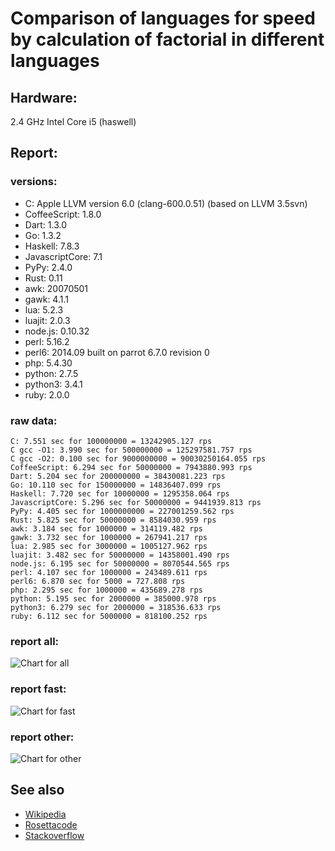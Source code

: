 Comparison of languages for speed by calculation of factorial in different languages
====================================================================================

Hardware:
---------
2.4 GHz Intel Core i5 (haswell)

Report:
-------
### versions:

  * C: Apple LLVM version 6.0 (clang-600.0.51) (based on LLVM 3.5svn)
  * CoffeeScript: 1.8.0
  * Dart: 1.3.0
  * Go: 1.3.2
  * Haskell: 7.8.3
  * JavascriptCore: 7.1
  * PyPy: 2.4.0
  * Rust: 0.11
  * awk: 20070501
  * gawk: 4.1.1
  * lua: 5.2.3
  * luajit: 2.0.3
  * node.js: 0.10.32
  * perl: 5.16.2
  * perl6: 2014.09 built on parrot 6.7.0 revision 0
  * php: 5.4.30
  * python: 2.7.5
  * python3: 3.4.1
  * ruby: 2.0.0


### raw data:

    C: 7.551 sec for 100000000 = 13242905.127 rps
    C gcc -O1: 3.990 sec for 500000000 = 125297581.757 rps
    C gcc -O2: 0.100 sec for 9000000000 = 90030250164.055 rps
    CoffeeScript: 6.294 sec for 50000000 = 7943880.993 rps
    Dart: 5.204 sec for 200000000 = 38430081.223 rps
    Go: 10.110 sec for 150000000 = 14836407.099 rps
    Haskell: 7.720 sec for 10000000 = 1295358.064 rps
    JavascriptCore: 5.296 sec for 50000000 = 9441939.813 rps
    PyPy: 4.405 sec for 1000000000 = 227001259.562 rps
    Rust: 5.825 sec for 50000000 = 8584030.959 rps
    awk: 3.184 sec for 1000000 = 314119.482 rps
    gawk: 3.732 sec for 1000000 = 267941.217 rps
    lua: 2.985 sec for 3000000 = 1005127.962 rps
    luajit: 3.482 sec for 50000000 = 14358001.490 rps
    node.js: 6.195 sec for 50000000 = 8070544.565 rps
    perl: 4.107 sec for 1000000 = 243489.611 rps
    perl6: 6.870 sec for 5000 = 727.808 rps
    php: 2.295 sec for 1000000 = 435689.278 rps
    python: 5.195 sec for 2000000 = 385000.978 rps
    python3: 6.279 sec for 2000000 = 318536.633 rps
    ruby: 6.112 sec for 5000000 = 818100.252 rps


### report all:

![Chart for all](https://chart.googleapis.com/chart?cht=bhs&chs=700x385&chd=t%3A125297581%2C38430081%2C14836407%2C14358001%2C13242905%2C9441939%2C8584030%2C8070544%2C7943880%2C1295358%2C1005127%2C818100%2C435689%2C385000%2C318536%2C314119%2C267941%2C243489&chco=4d89f9&chbh=15&chds=0,125297581.756672&chxt=x,y,r&chxl=1%3A%7Cperl%7Cgawk%7Cawk%7Cpython3%7Cpython%7Cphp%7Cruby%7Clua%7CHaskell%7CCoffeeScript%7Cnode.js%7CRust%7CJavascriptCore%7CC%7Cluajit%7CGo%7CDart%7CC%20gcc%20-O1%7C2%3A%7C243489%20rps%7C267941%20rps%7C314119%20rps%7C318536%20rps%7C385000%20rps%7C435689%20rps%7C818100%20rps%7C1005127%20rps%7C1295358%20rps%7C7943880%20rps%7C8070544%20rps%7C8584030%20rps%7C9441939%20rps%7C13242905%20rps%7C14358001%20rps%7C14836407%20rps%7C38430081%20rps%7C125297581%20rps%7C0%3A%7C0%20%25%7C10%20%25%7C20%20%25%7C30%20%25%7C40%20%25%7C50%20%25%7C60%20%25%7C70%20%25%7C80%20%25%7C90%20%25%7C100%20%25)

### report fast:

![Chart for fast](https://chart.googleapis.com/chart?cht=bhs&chs=700x205&chd=t%3A125297581%2C38430081%2C14836407%2C14358001%2C13242905%2C9441939%2C8584030%2C8070544%2C7943880&chco=4d89f9&chbh=15&chds=0,125297581.756672&chxt=x,y,r&chxl=1%3A%7CCoffeeScript%7Cnode.js%7CRust%7CJavascriptCore%7CC%7Cluajit%7CGo%7CDart%7CC%20gcc%20-O1%7C2%3A%7C7943880%20rps%7C8070544%20rps%7C8584030%20rps%7C9441939%20rps%7C13242905%20rps%7C14358001%20rps%7C14836407%20rps%7C38430081%20rps%7C125297581%20rps%7C0%3A%7C0%20%25%7C10%20%25%7C20%20%25%7C30%20%25%7C40%20%25%7C50%20%25%7C60%20%25%7C70%20%25%7C80%20%25%7C90%20%25%7C100%20%25)

### report other:

![Chart for other](https://chart.googleapis.com/chart?cht=bhs&chs=700x205&chd=t%3A1295358%2C1005127%2C818100%2C435689%2C385000%2C318536%2C314119%2C267941%2C243489&chco=4d89f9&chbh=15&chds=0,1295358.06365317&chxt=x,y,r&chxl=1%3A%7Cperl%7Cgawk%7Cawk%7Cpython3%7Cpython%7Cphp%7Cruby%7Clua%7CHaskell%7C2%3A%7C243489%20rps%7C267941%20rps%7C314119%20rps%7C318536%20rps%7C385000%20rps%7C435689%20rps%7C818100%20rps%7C1005127%20rps%7C1295358%20rps%7C0%3A%7C0%20%25%7C10%20%25%7C20%20%25%7C30%20%25%7C40%20%25%7C50%20%25%7C60%20%25%7C70%20%25%7C80%20%25%7C90%20%25%7C100%20%25)



See also
--------

  * [Wikipedia](http://en.wikipedia.org/wiki/Factorial)
  * [Rosettacode](http://rosettacode.org/wiki/Factorial)
  * [Stackoverflow](http://stackoverflow.com/questions/23930/factorial-algorithms-in-different-languages)

